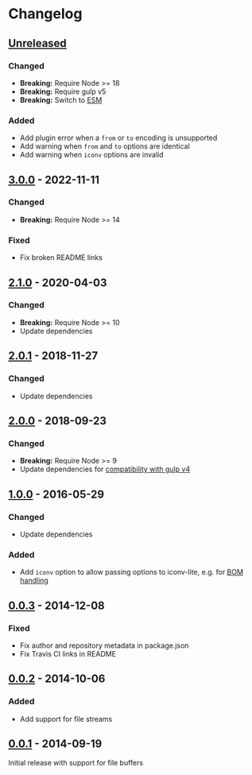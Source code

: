 # Changelog

## [Unreleased]

### Changed

- **Breaking:** Require Node >= 18
- **Breaking:** Require gulp v5
- **Breaking:** Switch to [ESM](https://gist.github.com/sindresorhus/a39789f98801d908bbc7ff3ecc99d99c)

### Added

- Add plugin error when a `from` or `to` encoding is unsupported
- Add warning when `from` and `to` options are identical
- Add warning when `iconv` options are invalid

## [3.0.0] - 2022-11-11

### Changed

- **Breaking:** Require Node >= 14

### Fixed

- Fix broken README links

## [2.1.0] - 2020-04-03

### Changed

- **Breaking:** Require Node >= 10
- Update dependencies

## [2.0.1] - 2018-11-27

### Changed

- Update dependencies

## [2.0.0] - 2018-09-23

### Changed

- **Breaking:** Require Node >= 9
- Update dependencies for [compatibility with gulp v4](https://medium.com/gulpjs/gulp-util-ca3b1f9f9ac5)

## [1.0.0] - 2016-05-29

### Changed

- Update dependencies

### Added

- Add `iconv` option to allow passing options to iconv-lite, e.g. for [BOM handling](https://github.com/ashtuchkin/iconv-lite#bom-handling)

## [0.0.3] - 2014-12-08

### Fixed

- Fix author and repository metadata in package.json
- Fix Travis CI links in README

## [0.0.2] - 2014-10-06

### Added

- Add support for file streams

## [0.0.1] - 2014-09-19

Initial release with support for file buffers

[Unreleased]: https://github.com/heldinz/gulp-convert-encoding/compare/v3.0.0...HEAD
[3.0.0]: https://github.com/heldinz/gulp-convert-encoding/releases/tag/v3.0.0
[2.1.0]: https://github.com/heldinz/gulp-convert-encoding/releases/tag/v2.1.0
[2.0.1]: https://github.com/heldinz/gulp-convert-encoding/releases/tag/v2.0.1
[2.0.0]: https://github.com/heldinz/gulp-convert-encoding/releases/tag/v2.0.0
[1.0.0]: https://github.com/heldinz/gulp-convert-encoding/releases/tag/v1.0.0
[0.0.3]: https://github.com/heldinz/gulp-convert-encoding/releases/tag/0.0.3
[0.0.2]: https://github.com/heldinz/gulp-convert-encoding/releases/tag/0.0.2
[0.0.1]: https://github.com/heldinz/gulp-convert-encoding/releases/tag/0.0.1
